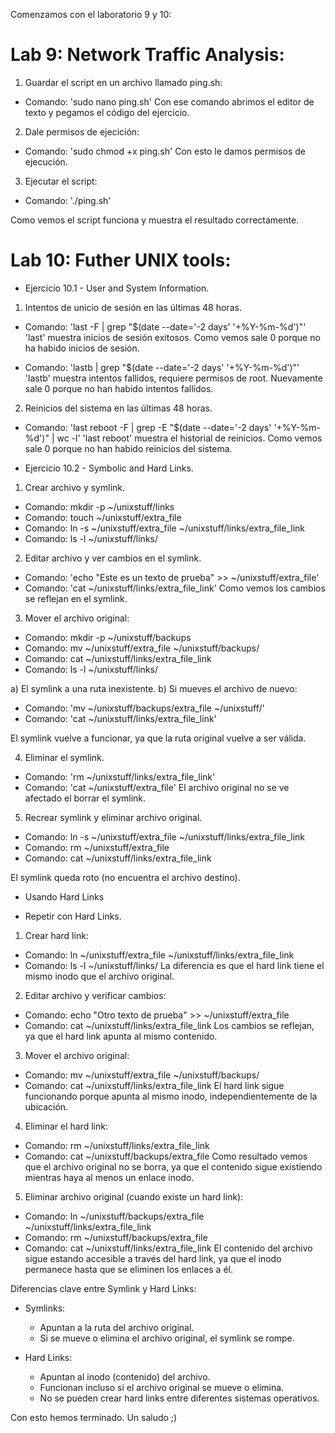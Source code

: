 Comenzamos con el laboratorio 9 y 10:


# Lab 9: Network Traffic Analysis:
1. Guardar el script en un archivo llamado ping.sh:
- Comando: 'sudo nano ping.sh'
Con ese comando abrimos el editor de texto y pegamos el código del 
ejercicio.

2. Dale permisos de ejecición:
- Comando: 'sudo chmod +x ping.sh'
Con esto le damos permisos de ejecución.

3. Ejecutar el script:
- Comando: './ping.sh'

Como vemos el script funciona y muestra el resultado correctamente.

# Lab 10: Futher UNIX tools:

* Ejercicio 10.1 - User and System Information.
1. Intentos de unicio de sesión en las últimas 48 horas.
- Comando: 'last -F | grep "$(date --date='-2 days' '+%Y-%m-%d')"'
'last' muestra inicios de sesión exitosos.
Como vemos sale 0 porque no ha habido inicios de sesión.

- Comando: 'lastb | grep "$(date --date='-2 days' '+%Y-%m-%d')"'
'lastb' muestra intentos fallidos, requiere permisos de root.
Nuevamente sale 0 porque no han habido intentos fallidos.

2. Reinicios del sistema en las últimas 48 horas.
- Comando: 'last reboot -F | grep -E "$(date --date='-2 days' '+%Y-%m-%d')" |
 wc -l'
'last reboot' muestra el historial de reinicios.
Como vemos sale 0 porque no han habido reinicios del sistema.

* Ejercicio 10.2 - Symbolic and Hard Links.
1. Crear archivo y symlink.
- Comando: mkdir -p ~/unixstuff/links
- Comando: touch ~/unixstuff/extra_file
- Comando: ln -s ~/unixstuff/extra_file ~/unixstuff/links/extra_file_link
- Comando: ls -l ~/unixstuff/links/

2. Editar archivo y ver cambios en el symlink.
- Comando: 'echo "Este es un texto de prueba" >> ~/unixstuff/extra_file'
- Comando: 'cat ~/unixstuff/links/extra_file_link'
Como vemos los cambios se reflejan en el symlink.

3. Mover el archivo original:
- Comando: mkdir -p ~/unixstuff/backups
- Comando: mv ~/unixstuff/extra_file ~/unixstuff/backups/
- Comando: cat ~/unixstuff/links/extra_file_link
- Comando: ls -l ~/unixstuff/links/

a) El symlink a una ruta inexistente.
b) Si mueves el archivo de nuevo:
- Comando: 'mv ~/unixstuff/backups/extra_file ~/unixstuff/'
- Comando: 'cat ~/unixstuff/links/extra_file_link'

El symlink vuelve a funcionar, ya que la ruta original vuelve a ser válida.

4. Eliminar el symlink.
- Comando: 'rm ~/unixstuff/links/extra_file_link'
- Comando: 'cat ~/unixstuff/extra_file'
El archivo original no se ve afectado el borrar el symlink.

5. Recrear symlink y eliminar archivo original.
- Comando: ln -s ~/unixstuff/extra_file ~/unixstuff/links/extra_file_link
- Comando: rm ~/unixstuff/extra_file
- Comando: cat ~/unixstuff/links/extra_file_link

El symlink queda roto (no encuentra el archivo destino).

* Usando Hard Links

* Repetir con Hard Links.
1. Crear hard link:
- Comando: ln ~/unixstuff/extra_file ~/unixstuff/links/extra_file_link
- Comando: ls -l ~/unixstuff/links/
La diferencia es que el hard link tiene el mismo inodo que el archivo 
original.

2. Editar archivo y verificar cambios:
- Comando: echo "Otro texto de prueba" >> ~/unixstuff/extra_file
- Comando: cat ~/unixstuff/links/extra_file_link
Los cambios se reflejan, ya que el hard link apunta al mismo contenido.

3. Mover el archivo original:
- Comando: mv ~/unixstuff/extra_file ~/unixstuff/backups/
- Comando: cat ~/unixstuff/links/extra_file_link
El hard link sigue funcionando porque apunta al mismo inodo, 
independientemente de la ubicación.

4. Eliminar el hard link:
- Comando: rm ~/unixstuff/links/extra_file_link
- Comando: cat ~/unixstuff/backups/extra_file
Como resultado vemos que el archivo original no se borra, ya que el 
contenido sigue existiendo mientras haya al menos un enlace inodo.

5. Eliminar archivo original (cuando existe un hard link):
- Comando: ln ~/unixstuff/backups/extra_file ~/unixstuff/links/extra_file_link
- Comando: rm ~/unixstuff/backups/extra_file
- Comando: cat ~/unixstuff/links/extra_file_link
El contenido del archivo sigue estando accesible a través del hard link, ya 
que el inodo permanece hasta que se eliminen los enlaces a él.

Diferencias clave entre Symlink y Hard Links:
* Symlinks:
	- Apuntan a la ruta del archivo original.
	- Si se mueve o elimina el archivo original, el symlink se rompe.

* Hard Links:
	- Apuntan al inodo (contenido) del archivo.
	- Funcionan incluso si el archivo original se mueve o elimina.
	- No se pueden crear hard links entre diferentes sistemas 
operativos.

Con esto hemos terminado. Un saludo ;)
